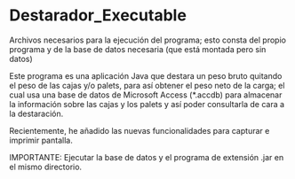# Destarador_Executable
Archivos necesarios para la ejecución del programa; esto consta del propio programa y de la base de datos necesaria (que está montada pero sin datos)

Este programa es una aplicación Java que destara un peso bruto quitando el peso de las cajas y/o palets, para así obtener el peso neto de la carga; el cual usa una base de datos de Microsoft Access (*.accdb) para almacenar la información sobre las cajas y los palets y así poder consultarla de cara a la destaración.

Recientemente, he añadido las nuevas funcionalidades para capturar e imprimir pantalla.

IMPORTANTE: Ejecutar la base de datos y el programa de extensión .jar en el mismo directorio.
